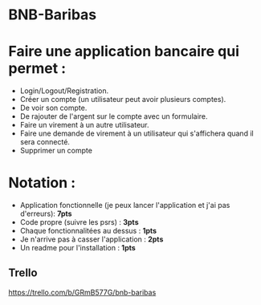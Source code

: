 # BNB-Baribas

# Faire une application bancaire qui permet :


- Login/Logout/Registration.
- Créer un compte (un utilisateur peut avoir plusieurs comptes).
- De voir son compte.
- De rajouter de l'argent sur le compte avec un formulaire.
- Faire un virement à un autre utilisateur.
- Faire une demande de virement à un utilisateur qui s'affichera quand il sera connecté.
- Supprimer un compte


# Notation :

- Application fonctionnelle (je peux lancer l'application et j'ai pas d'erreurs): **7pts**
- Code propre (suivre les psrs) : **3pts**
- Chaque fonctionnalitées au dessus : **1pts**
- Je n'arrive pas à casser l'application : **2pts**
- Un readme pour l'installation : **1pts**

## Trello
https://trello.com/b/GRmB577G/bnb-baribas
